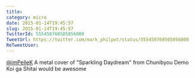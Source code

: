 ```yaml
---
title: 
category: micro
date: 2015-01-14T19:45:57
slug: 2015-01-14T19:45:57
TwitterId: 555450768505856000
TweetUrl: https://twitter.com/mark_philpot/status/555450768505856000
ReTweetUser: 
---
```


[@imPelleK](https://twitter.com/imPelleK) A metal cover of "Sparkling Daydream" from Chunibyou Demo Koi ga Shitai would be awesome